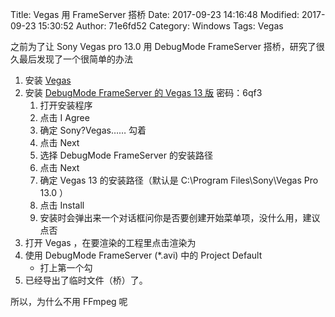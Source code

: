 Title: Vegas 用 FrameServer 搭桥
Date: 2017-09-23 14:16:48
Modified: 2017-09-23 15:30:52
Author: 71e6fd52
Category: Windows
Tags: Vegas

之前为了让 Sony Vegas pro 13.0 用 DebugMode FrameServer 搭桥，研究了很久最后发现了一个很简单的办法

1. 安装 [Vegas](http://vegasbar.lofter.com/post/1d4450de_74cd602)
2. 安装 [DebugMode FrameServer 的 Vegas 13 版](http://pan.baidu.com/s/1pLRarub) 密码：6qf3
   1. 打开安装程序
   2. 点击 I Agree
   3. 确定 Sony?Vegas…… 勾着
   4. 点击 Next
   5. 选择 DebugMode FrameServer 的安装路径
   6. 点击 Next
   7. 确定 Vegas 13 的安装路径（默认是 C:\Program Files\Sony\Vegas Pro 13.0 ）
   8. 点击 Install
   9. 安装时会弹出来一个对话框问你是否要创建开始菜单项，没什么用，建议点否
3. 打开 Vegas ，在要渲染的工程里点击渲染为
4. 使用 DebugMode FrameServer (\*.avi) 中的 Project Default
   * 打上第一个勾
5. 已经导出了临时文件（桥）了。

所以，为什么不用 FFmpeg 呢
